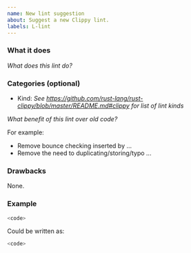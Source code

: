 ```yaml
---
name: New lint suggestion
about: Suggest a new Clippy lint.
labels: L-lint
---
```


### What it does

*What does this lint do?*

### Categories (optional)

- Kind: *See <https://github.com/rust-lang/rust-clippy/blob/master/README.md#clippy> for list of lint kinds*

*What benefit of this lint over old code?*

For example:
- Remove bounce checking inserted by ...
- Remove the need to duplicating/storing/typo ...

### Drawbacks

None.

### Example

```rust
<code>
```

Could be written as:

```rust
<code>
```
